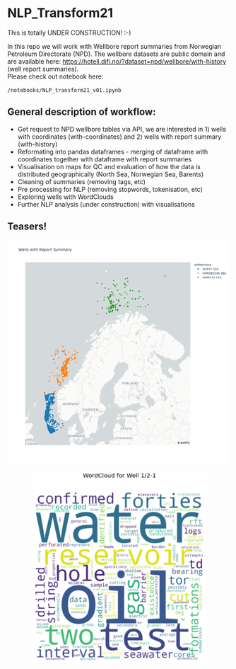 # NLP_Transform21
This is totally UNDER CONSTRUCTION! :-)

In this repo we will work with Wellbore report summaries from Norwegian Petroleum Directorate (NPD). 
The wellbore datasets are public domain and are available here: https://hotell.difi.no/?dataset=npd/wellbore/with-history (well report summaries).</br>
Please check out notebook here:</br>
```
/notebooks/NLP_transform21_v01.ipynb
```

## General description of workflow:
- Get request to NPD wellbore tables via API, we are interested in 1) wells with coordinates (with-coordinates) and 2) wells with report summary (with-history)
- Reformating into pandas dataframes - merging of dataframe with coordinates together with dataframe with report summaries
- Visualisation on maps for QC and evaluation of how the data is distributed geographically (North Sea, Norwegian Sea, Barents)
- Cleaning of summaries (removing tags, etc)
- Pre processing for NLP (removing stopwords, tokenisation, etc)
- Exploring wells with WordClouds
- Further NLP analysis (under construction) with visualisations

## Teasers!
<p align="center">
<img src="images/wells_with_report_summary.png" width="750">
</p>
<p align="center">
<img src="images/wordcloud_well_1_2-1.jpg" width="400">
</p>
